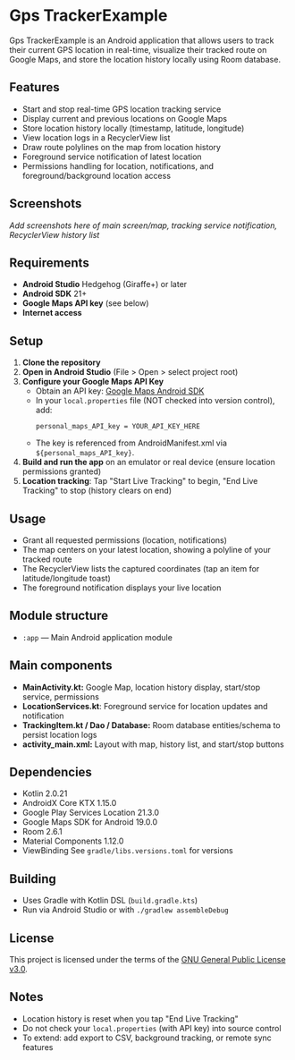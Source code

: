 # Gps TrackerExample

Gps TrackerExample is an Android application that allows users to track their current GPS location
in real-time, visualize their tracked route on Google Maps, and store the location history locally
using Room database.

## Features

- Start and stop real-time GPS location tracking service
- Display current and previous locations on Google Maps
- Store location history locally (timestamp, latitude, longitude)
- View location logs in a RecyclerView list
- Draw route polylines on the map from location history
- Foreground service notification of latest location
- Permissions handling for location, notifications, and foreground/background location access

## Screenshots

*Add screenshots here of main screen/map, tracking service notification, RecyclerView history list*

## Requirements

- **Android Studio** Hedgehog (Giraffe+) or later
- **Android SDK** 21+
- **Google Maps API key** (see below)
- **Internet access**

## Setup

1. **Clone the repository**
2. **Open in Android Studio** (File > Open > select project root)
3. **Configure your Google Maps API Key**
    - Obtain an API
      key: [Google Maps Android SDK](https://developers.google.com/maps/documentation/android-sdk/get-api-key)
    - In your `local.properties` file (NOT checked into version control), add:
      ```
      personal_maps_API_key = YOUR_API_KEY_HERE
      ```
    - The key is referenced from AndroidManifest.xml via `${personal_maps_API_key}`.
4. **Build and run the app** on an emulator or real device (ensure location permissions granted)
5. **Location tracking**: Tap "Start Live Tracking" to begin, "End Live Tracking" to stop (history
   clears on end)

## Usage

- Grant all requested permissions (location, notifications)
- The map centers on your latest location, showing a polyline of your tracked route
- The RecyclerView lists the captured coordinates (tap an item for latitude/longitude toast)
- The foreground notification displays your live location

## Module structure

- `:app` — Main Android application module

## Main components

- **MainActivity.kt:** Google Map, location history display, start/stop service, permissions
- **LocationServices.kt**: Foreground service for location updates and notification
- **TrackingItem.kt / Dao / Database:** Room database entities/schema to persist location logs
- **activity_main.xml:** Layout with map, history list, and start/stop buttons

## Dependencies

- Kotlin 2.0.21
- AndroidX Core KTX 1.15.0
- Google Play Services Location 21.3.0
- Google Maps SDK for Android 19.0.0
- Room 2.6.1
- Material Components 1.12.0
- ViewBinding
  See `gradle/libs.versions.toml` for versions

## Building

- Uses Gradle with Kotlin DSL (`build.gradle.kts`)
- Run via Android Studio or with `./gradlew assembleDebug`

## License

This project is licensed under the terms of the [GNU General Public License v3.0](LICENSE).

## Notes

- Location history is reset when you tap "End Live Tracking"
- Do not check your `local.properties` (with API key) into source control
- To extend: add export to CSV, background tracking, or remote sync features

